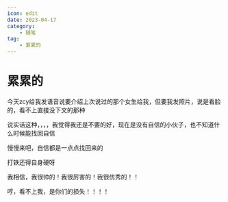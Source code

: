 ```yaml
---
icon: edit
date: 2023-04-17
category:
    - 随笔
tag:
    - 累累的
---
```


# 累累的

今天zcy给我发语音说要介绍上次说过的那个女生给我，但要我发照片，说是看脸的，看不上直接没下文的那种

说实话这种，，，，我觉得我还是不要的好，现在是没有自信的小伙子，也不知道什么时候能找回自信

慢慢来吧，自信都是一点点找回来的

打铁还得自身硬呀

我相信，我很帅的！我很厉害的！我很优秀的！！

哼，看不上我，是你们的损失！！！！